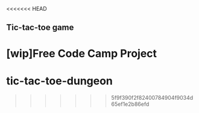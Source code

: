 <<<<<<< HEAD
## Tic-tac-toe game  

[wip]Free Code Camp Project
=======
# tic-tac-toe-dungeon
>>>>>>> 5f9f390f2f82400784904f9034d65ef1e2b86efd

